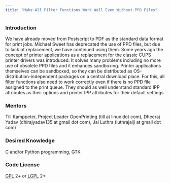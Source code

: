 ```yaml
---
title: "Make All Filter Functions Work Well Even Without PPD Files"
---
```


### Introduction
<p>
We have already moved from Postscript to PDF as the standard data format for print jobs. Michael Sweet has deprecated the use of PPD files, but due to lack of replacement, we have continued using them. Some years ago the concept of printer applications as a replacement for the classic CUPS printer drivers was introduced. It solves many problems including no more use of obsolete PPD files and it enhances sandboxing. Printer applications themselves can be sandboxed, so they can be distributed as OS-distribution-independent packages on a central download place. For this, all filter functions also need to work correctly even if there is no PPD file assigned to the print queue. They should as well understand standard IPP attributes as their options and printer IPP attributes for their default settings.
</p>


### Mentors
<p>
Till Kamppeter, Project Leader OpenPrinting (till at linux dot com), Dheeraj Yadav (dhirajyadav135 at gmail dot com), Jai Luthra (luthrajaiji at gmail dot com)
</p>

### Desired Knowledge
<p>
C and/or Python programming, GTK
</p>

### Code License
<p>
<abbr title="GNU General Public License">GPL</abbr> 2+ or <abbr title="GNU Lesser General Public License">LGPL</abbr> 2+
</p>
